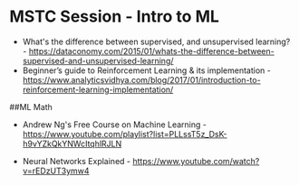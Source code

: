 # MSTC Session - Intro to ML

- What's the difference between supervised, and unsupervised learning? - https://dataconomy.com/2015/01/whats-the-difference-between-supervised-and-unsupervised-learning/
- Beginner’s guide to Reinforcement Learning & its implementation - https://www.analyticsvidhya.com/blog/2017/01/introduction-to-reinforcement-learning-implementation/

##ML Math
 - Andrew Ng's Free Course on Machine Learning - https://www.youtube.com/playlist?list=PLLssT5z_DsK-h9vYZkQkYNWcItqhlRJLN
 
- Neural Networks Explained - https://www.youtube.com/watch?v=rEDzUT3ymw4

